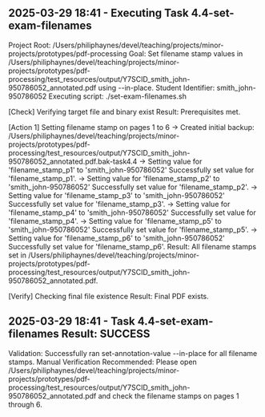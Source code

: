 ## 2025-03-29 18:41 - Executing Task 4.4-set-exam-filenames
Project Root: /Users/philiphaynes/devel/teaching/projects/minor-projects/prototypes/pdf-processing
Goal: Set filename stamp values in /Users/philiphaynes/devel/teaching/projects/minor-projects/prototypes/pdf-processing/test_resources/output/Y7SCID_smith_john-950786052_annotated.pdf using --in-place.
Student Identifier: smith_john-950786052
Executing script: ./set-exam-filenames.sh

[Check] Verifying target file and binary exist
Result: Prerequisites met.

[Action 1] Setting filename stamp on pages 1 to 6
  -> Created initial backup: /Users/philiphaynes/devel/teaching/projects/minor-projects/prototypes/pdf-processing/test_resources/output/Y7SCID_smith_john-950786052_annotated.pdf.bak-task4.4
  -> Setting value for 'filename_stamp_p1' to 'smith_john-950786052'
     Successfully set value for 'filename_stamp_p1'.
  -> Setting value for 'filename_stamp_p2' to 'smith_john-950786052'
     Successfully set value for 'filename_stamp_p2'.
  -> Setting value for 'filename_stamp_p3' to 'smith_john-950786052'
     Successfully set value for 'filename_stamp_p3'.
  -> Setting value for 'filename_stamp_p4' to 'smith_john-950786052'
     Successfully set value for 'filename_stamp_p4'.
  -> Setting value for 'filename_stamp_p5' to 'smith_john-950786052'
     Successfully set value for 'filename_stamp_p5'.
  -> Setting value for 'filename_stamp_p6' to 'smith_john-950786052'
     Successfully set value for 'filename_stamp_p6'.
Result: All filename stamps set in /Users/philiphaynes/devel/teaching/projects/minor-projects/prototypes/pdf-processing/test_resources/output/Y7SCID_smith_john-950786052_annotated.pdf.

[Verify] Checking final file existence
Result: Final PDF exists.
## 2025-03-29 18:41 - Task 4.4-set-exam-filenames Result: SUCCESS
Validation: Successfully ran set-annotation-value --in-place for all filename stamps.
Manual Verification Recommended: Please open /Users/philiphaynes/devel/teaching/projects/minor-projects/prototypes/pdf-processing/test_resources/output/Y7SCID_smith_john-950786052_annotated.pdf and check the filename stamps on pages 1 through 6.
